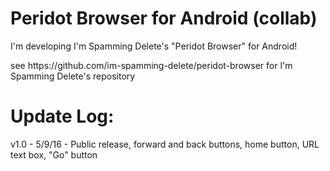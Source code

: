 # Peridot Browser for Android (collab)
I'm developing I'm Spamming Delete's "Peridot Browser" for Android!
<p> </p>
see https://github.com/im-spamming-delete/peridot-browser for I'm Spamming Delete's repository
<p> </p>
<p> </p>
<h1> Update Log: </h1>
<p> </p>
v1.0 - 5/9/16 - Public release, forward and back buttons, home button, URL text box, "Go" button
